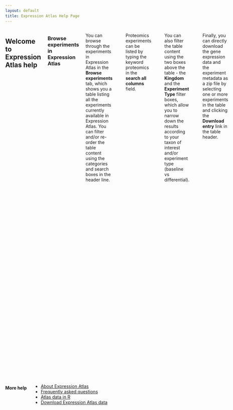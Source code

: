 ```yaml
---
layout: default
title: Expression Atlas Help Page
---
```


<div class="columns small-10" markdown="1">

## Welcome to Expression Atlas help


### Browse experiments in Expression Atlas

You can browse through the experiments in Expression Atlas in the **Browse experiments** tab,
which shows you a table listing all the experiments currently available in Expression Atlas.
You can filter and/or re-order the table content using the categories and search boxes in the header line.

![Browse experiments table](assets/img/browse_exp_tab.png)

Proteomics experiments can be listed by typing the keyword proteomics in the **search all columns** field.

![Browse experiments table](assets/img/browse_proteomics_tab.png)

You can also filter the table content using the two boxes above the table - the **Kingdom** and
the **Experiment Type** filter boxes, which allow you to narrow down the results according to your
taxon of interest and/or experiment type (baseline vs differential).

![Browse experiments table](assets/img/exp_table_filter_boxes.png)

Finally, you can directly download the gene expression data and the experiment metadata as a zip file by
selecting one or more experiments in the table and clicking the **Download entry** link in the table header.

![Browse experiments table](assets/img/exp_table_download.png)

### How to search in Expression Atlas

In Expression Atlas you can either search by gene (e.g. *APOA2*) or by biological condition (e.g.
heart or lung carcinoma). Use the **Gene query search box** to find out in which conditions is
*APOA2* gene expressed (baseline results) and in which conditions is *APOA2* gene
differentially expressed (differential results).

Use the **Condition query search box** to find out what genes are expressed in that particular
condition, e.g. heart (baseline results) or to find out what genes are differentially expressed in the
condition you searched for, e.g. lung carcinoma (differential results).

![Expression Atlas home page](assets/img/homepage_help.png)

#### Ontology-driven query expansion

Your queries are expanded using the [Experimental Factor Ontology
(EFO)](https://www.ebi.ac.uk/efo/). This means that if you search for e.g. "cancer", you will also see results with terms such
as "carcinoma" and other terms that are children of the cancer entry in EFO.

![Homepage query boxes](assets/img/homepage_query.png)

#### Finding an individual dataset

To find an individual experiment, change the experiment accession (example E-MTAB or E-PROT) in the URL.

![Homepage query boxes](assets/img/browse_results_accession.png)


### Baseline expression results

When you search for a particular gene (e.g. *UMOD*) in one species (e.g. Homo sapiens), the
**Baseline expression results** will show a heatmap with all tissues studied (columns) in different
experiments (rows) in which *UMOD* gene is expressed above the default minimum expression level of
0.5 FPKM or 0.5 TPM.

Expression levels are displayed in a **heatmap** in five different colours:

1. Grey box: expression level is below cutoff (0.5 TPM or FPKM)
2. Light blue box: expression level is low (between 0.5 to 10 TPM or FPKM)
3. Medium blue box: expression level is medium (between 11 to 1000 TPM or FPKM)
4. Dark blue box: expression level is high (more than 1000 TPM or FPKM)
5. White box: there is no data available

#### Filter your results

By default, expression data for different tissues (that is the biological condition pre-selected) are
displayed. However, you can use the filters in the left to explore *UMOD* gene expression in other
biological conditions such as cell lines.

![baseline multi-experiment page](assets/img/baseline_multiexperiment.png)

#### Anatomical Systems Filter

Use the **Filters** button above the heatmap to display gene expression in a particular anatomical
system. For example, you can filter the results in the heatmap to show *UMOD* gene expression only
in renal system.

![anatomical systems filter](assets/img/anatomical_systems_filter.png)

### Baseline experiment page

Each baseline experiment in Expression Atlas has its own Experiment page. Just click in the title of
any experiment in the baseline expression results (e.g. Uhlen's lab) to see the corresponding
**baseline experiment page**. If you want to see gene expression results not only for *UMOD*
gene, you have to remove it from the Genes box and click Apply.

In a baseline experiment page, expression levels are displayed in one heatmap by colour intensity,
according to the gradient bar above the heatmap. The gradient shows intensities corresponding to
expression levels for the 50 genes displayed. Mouse over a cell in the heatmap to see expression values
for each gene in each tissue (or other condition).

#### Specify a minimum expression level

Use the **Expression value** box to specify a different minimum level (the default one for transcriptomics is 0.5) so
only genes expressed above this level are displayed.

![set minimum expression level](assets/img/specify_expression_level.png)

For proteomics experiments the expression values are displayed as parts per billion (ppb). The default minimum expression value is 0.

![set minimum expression level](assets/img/specify_expression_level_proteomics.png)

#### Most specific search

By default, the 50 most specifically expressed genes (rows) across all conditions (columns) studied are
displayed. Unclick the **Most specific** option to show genes with highest expression first.

![most specific feature](assets/img/most_specific.png)

#### Searching with genes

Use the **Genes search box** to search for a particular gene. You can search with Ensembl gene
symbols (e.g. IGLC2), Ensembl ID (e.g. ENSG00000211677), UniProt accessions (e.g. A0A075B6K9) or
InterPro terms (e.g. Immunoglobulin C1-set).

![searching with genes](assets/img/search_with_gene.png)

#### Visualise variation among biological replicates

When you search for a particular gene (e.g. *IGLC2*) in the baseline experiment page you have the
option to see the variation of its expression among the biological replicates for each tissue (or other
condition) in the experiment. Click on **Switch to boxplot view** to display a plot per tissue with
the maximum, upper quartile, median, lower quartile and minimum expression values for each set of
biological replicates.

![boxplot view](assets/img/boxplot_view.png)

#### Similar expression

Click on **Add similarly expressed genes** button below the heatmap to explore gene co-expression
across tissues (or other condition). A list of genes with similar expression pattern across tissues is
shown. Adjust the number of genes displayed using the slider at the bottom.

![similar expression](assets/img/co-expression.png)

#### Experiments with more than one experimental variable

There are baseline experiments with more than one experimental variable. For example, in experiment
[RNA-seq of long poly adenylated RNA and long non-poly
adenylated RNA from ENCODE cell lines](/gxa/experiments/E-GEOD-26284) three different types of **RNA** were extracted from
six **cellular components** in 23 human **cell lines**. However, only 18 cell lines are shown by
default. If you click on the **Select** button below Experimental variables, you will see that the
18 cell lines displayed by default correspond to the ones satisfying the following criteria:

1. Experimental variable 'cellular component' is whole cell
2. Experimental variable 'RNA' is long polyA RNA

![multi-factor experiment](assets/img/multi-factor_experiment.png)

You can display the whole experiment just by clicking on the **Choose all** button in the top of the
**Select Experimental variables** window.

#### Other information in the baseline experiment page

The **Experiment Design** tab shows RNA-seq processing run accessions (from
[ENA](https://www.ebi.ac.uk/ena)) for transcriptomics experiments and Mass Spectrometry processing runs for proteomics samples, along with their corresponding biological sample characteristics and experimental variables values.

The **Supplementary Information** tab for transcriptomics experiments includes Analysis Methods (list of the analysis methods we
applied to the raw data in FASTQ format to obtain gene expression results) and Resources to see the
experiment in [ArrayExpress](https://www.ebi.ac.uk/arrayexpress/). For Mass Spectrometry proteomics experiments the analysis methods include data processing protocols for raw Mass Spectrometry data and for post-processing the results, which also includes mapping UniProt protein accessions to Ensembl Gene identifiers. 

The **Downloads** tab for transcriptomics experiments contains all the files that you can download such as: i) gene expression
results in tab-delimited format, ii) file containing the R object representing the experiment and iii)
results of hierarchical clustering using the top 100 most variable genes across all tissues (or other
condition) in the experiment. For Mass Spectrometry proteomics experiments the the files that you can download are: i) raw unprocessed output for baseline Data Dependent Analysis (DDA) experiments, ii) post-processed expression values, iii) quality assessment summary of the experimental runs, iv) input parameters to process raw data files for DDA experiments and v) the experimental design template of all samples.


#### Transcript quantification

As part of our colaboration with [Gramene](http://www.gramene.org/), for baseline plant
experiments, you can also explore expression results at transcript level. From a plant baseline
experiment page, such us this one [studying gene expression of
five different organs of wheat at three different developmental stages](/gxa/experiments/E-MTAB-4484), you can search for a
particular gene, e.g. TRIAE\_CS42\_1AL\_TGACv1\_000002\_AA0000030 to display gene expression across all
conditions studied.

![plant baseline experiment](assets/img/plant_baseline_experiment.png)

Click on **Show boxplot and transcripts view** to display expression levels of each of the six
transcripts for TRIAE\_CS42\_1AL\_TGACv1\_000002\_AA0000030 gene across the different conditions studied.
Abundance of transcripts from RNA-seq data was quantified using
[kallisto](https://pachterlab.github.io/kallisto/about).

![transcript quantification](assets/img/transcript_quantification.png)


#### Protein to Gene mapping and quantification

For Mass Spectrometry baseline proteomics experiments the protein abundances are quantified in units of parts per billion (ppb).
The abundances of proteins are displayed in terms of their parent gene identifiers.
Expression Atlas uses a Gene ID reference frame, therefore to integrate proteomics results the UniProt protein accessions were mapped to Ensembl Gene identifiers using the bioconductor package 'mygene'. 

### Differential expression results

When you search for a particular gene (e.g. *UMOD*) in one species (e.g. Homo sapiens), the
**Differential expression results** will show all comparisons in which *UMOD* gene is
differentially expressed (absolute value of log2 fold-change > 1 and adjusted
*p*-value < 0.05). Mouse over each colour boxed to see *UMOD* gene expression values in
each particular comparison. Mouse over each comparison to display more information: experimental
variables are shown in bold along with other characteristics that define each group of samples
compared.

![differential expression results](assets/img/differential_expression_results.png)

#### Filter your results

You can narrow down the results displayed by using the filters in the left to select, for example, only
comparisons in which *UMOD* gene is up-regulated.

### Differential experiment page

Each differential experiment in Expression Atlas has its own Experiment page. Just click in the title
of any experiment in the differential expression results (e.g. Gene array analysis of clear cell renal
cell carcinoma tissue versus matched normal kidney tissue) to see the corresponding **differential
experiment page**.

In a differential experiment page, differentially expressed genes (rows) in each comparison studied
(column) are displayed in one heatmap by colour intensity, according to the gradient bar above the
heatmap. The gradient shows intensities corresponding to the top 50 differentially expressed genes
displayed. In the case of microarray data, design elements are displayed alongside genes (rows).

The heatmap ranks genes by absolute log2 fold-change. Blue cells indicate the gene is
down-regulated while red ones correspond to up-regulated genes. Mouse over a cell in the heatmap to see
log2 fold-change and adjusted *p*-value (and *t*-statistic for microarray data)
for differentially expressed gene in each comparison.

![differential experiment page](assets/img/differential_experiment_page.png)

#### Specify different criteria for differential expression

Use the **log2 fold-change** and the **adjusted *p*-value** box to specify
different criteria for differential expression (the default one is log2 fold-change > 1
and adjusted *p*-value < 0.05) so only genes satisfying both criteria are displayed.

#### Searching with genes

Use the **Genes search** box to search for a particular gene. You can search with Ensembl gene
symbols (e.g. NEBL), Ensembl ID (e.g. ENSG00000078114), UniProt accessions (e.g. A0A0U1RRK0) or
InterPro terms (e.g. Nebulin repeat).

On microarray experiments a gene can be represented by more than one design element, also known as
probe or probe set. This is the oligonucleotide probe on the microarray that targets that gene.

#### Most specific search

By default, genes that are differentially expressed in just one comparison are displayed, followed by
genes differentially expressed in two comparisons, then three and so on, reporting genes that are
differentially expressed in all comparisons at the end of the results. Unclick the **Most specific**
option to show genes with largest absolute log2 fold-change in all comparisons first.

#### Select comparisons

Use the **Select** button below Comparisons to display gene expression results for
specific comparisons that are more relevant to you.

#### MA plots and enrichment analysis

The differential experiment page shows an additional tab called **Plots**. Two types of plots can be
visualised:

1. **MA plot** for each comparison. This plot displays the average expression level for each
   gene (normalized microarray intensity level or RNA-Seq log2 counts-per-million) on
   the *x*-axis against log2 fold-change on the *y*-axis. Differentially
   expressed genes at FDR < 0.05 are shown in red in the plot.
2. **Enrichment analysis plots** to see if there is any
   [Gene Ontology](http://www.geneontology.org/),
   [InterPro](https://www.ebi.ac.uk/interpro/) or
   [Reactome](http://www.reactome.org/) term significantly over-represented in the set
   of differentially expressed genes.

Enrichment analysis is performed using the
[Piano](http://www.bioconductor.org/packages/release/bioc/html/piano.html) package from
[Bioconductor](http://www.bioconductor.org/). For each comparison, enrichment between the
set of differentially expressed genes and terms from GO, InterPro and Reactome is performed, using
Fisher's exact test with multiple testing correction (FDR < 0.1). Enrichment analysis plots are
available only when statistically significant enrichment of terms was detected. Click on one plot to
display it.

The plot corresponding to GO terms enrichment analysis shows a maximum of 10 enriched terms
(nodes) from a list sorted by the effect size (i.e. the number of observed divided by the number of
expected genes annotated with a given term within the differentially expressed set of genes). The terms
are linked by edges representing genes shared between them - the more genes shared between the two
terms, the thicker the edge. The size of each node represents the proportion of differentially
expressed genes annotated with each term.

![GO enrichment analysis](assets/img/enrichment_analysis.png)

#### Other information in the differential experiment page

The **Experiment Design** tab shows RNA-seq processing run accessions (from
[ENA](https://www.ebi.ac.uk/ena)) or microarray assay accessions, along with their
corresponding biological sample characteristics and experimental variables values.

The **Supplementary Information** tab includes:

1. **Analysis Methods** to see the list of the analysis methods we applied to the raw data to
   obtain differential expression results.
2. **Resources** to see the experiment in
   [ArrayExpress](https://www.ebi.ac.uk/arrayexpress/).
3. **QC report** to see the results of quality assessment for the experiment data files. For
   microarray experiments, this report is generated by the
   [arrayQualityMetrics](http://www.bioconductor.org/packages/release/bioc/html/arrayQualityMetrics.html)
   package from [Bioconductor](http://www.bioconductor.org/) in
   [R](http://www.r-project.org/). Briefly, outlier arrays are detected using distance
   measures, box plots, and MA plots. Any array that is found to be an outlier by all three of these
   methods is excluded from further analysis. For RNA-seq experiments, the QC report is generated by
   the [iRAP](http://nunofonseca.github.io/irap/) pipeline.

The **Downloads** tab contains all the files that you can download such as: i) RNA-seq raw counts or
normalised microarray intensity data, ii) all statistical analytics results for all comparisons in the
experiment, iii) file containing the R object representing the experiment.
</div>

<div class="columns small-2" markdown="1">

#### More help


* [About Expression Atlas](https://www.ebi.ac.uk/gxa/about.html)
* [Frequently asked questions](https://www.ebi.ac.uk/gxa/FAQ.html)
* [Atlas data in R](https://www.ebi.ac.uk/gxa/help/r-data-objects.html)
* [Download Expression Atlas data](https://www.ebi.ac.uk/gxa/download.html)
</div>
